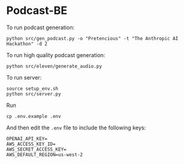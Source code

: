 # Podcast-BE

To run podcast generation:
```
python src/gen_podcast.py -o "Pretencious" -t "The Anthropic AI Hackathon" -d 2
```

To run high quality podcast generation:
```
python src/eleven/generate_audio.py
```

To run server:

```
source setup_env.sh
python src/server.py
```

Run 
```
cp .env.example .env
```

And then edit the 
`.env` file to include the following keys:

```
OPENAI_API_KEY=
AWS_ACCESS_KEY_ID=
AWS_SECRET_ACCESS_KEY=
AWS_DEFAULT_REGION=us-west-2
```
